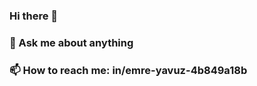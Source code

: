 ### Hi there 👋
### 💬 Ask me about anything 
### 📫 How to reach me: in/emre-yavuz-4b849a18b
<!--
**Rlueer/Rlueer** is a ✨ _special_ ✨ repository because its `README.md` (this file) appears on your GitHub profile.

Here are some ideas to get you started:

- 🔭 I’m currently working on living
- 🌱 I’m currently learning operating system
- 👯 I’m looking to collaborate on something
- 🤔 I’m looking for help with coding


- ⚡ Fun fact: no idea 
-->
